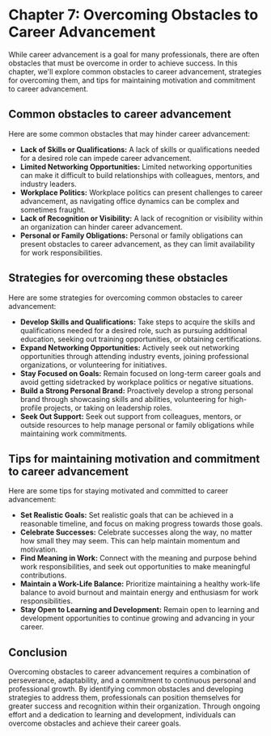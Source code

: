 Chapter 7: Overcoming Obstacles to Career Advancement
=====================================================

While career advancement is a goal for many professionals, there are often obstacles that must be overcome in order to achieve success. In this chapter, we'll explore common obstacles to career advancement, strategies for overcoming them, and tips for maintaining motivation and commitment to career advancement.

Common obstacles to career advancement
--------------------------------------

Here are some common obstacles that may hinder career advancement:

* **Lack of Skills or Qualifications:** A lack of skills or qualifications needed for a desired role can impede career advancement.
* **Limited Networking Opportunities:** Limited networking opportunities can make it difficult to build relationships with colleagues, mentors, and industry leaders.
* **Workplace Politics:** Workplace politics can present challenges to career advancement, as navigating office dynamics can be complex and sometimes fraught.
* **Lack of Recognition or Visibility:** A lack of recognition or visibility within an organization can hinder career advancement.
* **Personal or Family Obligations:** Personal or family obligations can present obstacles to career advancement, as they can limit availability for work responsibilities.

Strategies for overcoming these obstacles
-----------------------------------------

Here are some strategies for overcoming common obstacles to career advancement:

* **Develop Skills and Qualifications:** Take steps to acquire the skills and qualifications needed for a desired role, such as pursuing additional education, seeking out training opportunities, or obtaining certifications.
* **Expand Networking Opportunities:** Actively seek out networking opportunities through attending industry events, joining professional organizations, or volunteering for initiatives.
* **Stay Focused on Goals:** Remain focused on long-term career goals and avoid getting sidetracked by workplace politics or negative situations.
* **Build a Strong Personal Brand:** Proactively develop a strong personal brand through showcasing skills and abilities, volunteering for high-profile projects, or taking on leadership roles.
* **Seek Out Support:** Seek out support from colleagues, mentors, or outside resources to help manage personal or family obligations while maintaining work commitments.

Tips for maintaining motivation and commitment to career advancement
--------------------------------------------------------------------

Here are some tips for staying motivated and committed to career advancement:

* **Set Realistic Goals:** Set realistic goals that can be achieved in a reasonable timeline, and focus on making progress towards those goals.
* **Celebrate Successes:** Celebrate successes along the way, no matter how small they may seem. This can help maintain momentum and motivation.
* **Find Meaning in Work:** Connect with the meaning and purpose behind work responsibilities, and seek out opportunities to make meaningful contributions.
* **Maintain a Work-Life Balance:** Prioritize maintaining a healthy work-life balance to avoid burnout and maintain energy and enthusiasm for work responsibilities.
* **Stay Open to Learning and Development:** Remain open to learning and development opportunities to continue growing and advancing in your career.

Conclusion
----------

Overcoming obstacles to career advancement requires a combination of perseverance, adaptability, and a commitment to continuous personal and professional growth. By identifying common obstacles and developing strategies to address them, professionals can position themselves for greater success and recognition within their organization. Through ongoing effort and a dedication to learning and development, individuals can overcome obstacles and achieve their career goals.
